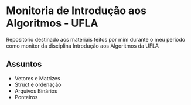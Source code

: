 # Monitoria de Introdução aos Algoritmos - UFLA

Repositório destinado aos materiais feitos por mim durante o meu período como monitor da disciplina Introdução aos Algoritmos da UFLA

## Assuntos
- Vetores e Matrizes
- Struct e ordenação
- Arquivos Binários
- Ponteiros